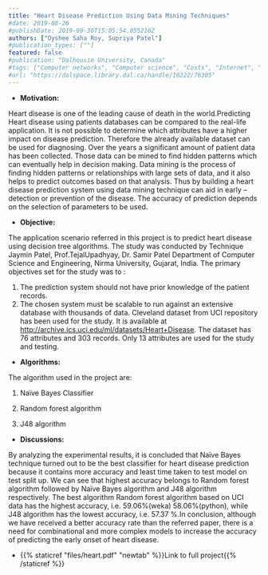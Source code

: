 ```yaml
---
title: "Heart Disease Prediction Using Data Mining Techniques"
#date: 2019-08-26
#publishDate: 2019-09-30T15:05:54.055216Z
authors: ["Oyshee Saha Roy, Supriya Patel"]
#publication_types: [""]
featured: false
#publication: "Dalhousie University, Canada"
#tags: ["Computer networks", "Computer science", "Costs", "Internet", "Mobile computing", "Network address translation", "Network servers", "North America", "Protocols", "Web server"]
#url: "https://dalspace.library.dal.ca/handle/10222/76305"
---
```


- **Motivation:**

Heart disease is one of the leading cause of death in the world.Predicting Heart disease using patients databases can be compared to
the real-life application. It is not possible to determine which attributes have a higher impact on disease prediction. 
Therefore the already available dataset can be used for diagnosing. Over the years a significant amount of patient data has been
collected. Those data can be mined to find hidden patterns which can eventually help in decision making. Data mining is the process
of finding hidden patterns or relationships with large sets of data, and it also helps to predict outcomes based on that analysis.
Thus by building a heart disease prediction system using data mining technique can aid in early –detection or prevention of the disease. The accuracy of prediction depends on the selection of parameters to be used.

- **Objective:** 

The application scenario referred in this project is to predict heart disease using decision tree algorithms.
The study was conducted by Technique Jaymin Patel, Prof.TejalUpadhyay, Dr. Samir Patel Department of Computer Science and Engineering,
Nirma University, Gujarat, India. The primary objectives set for the study was to :
1. The prediction system should not have prior knowledge of the patient records.
2. The chosen system must be scalable to run against an extensive database with thousands of data.
Cleveland dataset from UCI repository has been used for the study.
It is available at http://archive.ics.uci.edu/ml/datasets/Heart+Disease.
The dataset has 76 attributes and 303 records. Only 13 attributes are used for the study and testing.
 
- **Algorithms:** 

The algorithm used in the project are:

1. Naïve Bayes Classifier

2. Random forest algorithm

3. J48 algorithm

- **Discussions:** 

By analyzing the experimental results, it is concluded that Naïve Bayes technique turned out to be the best classifier
for heart disease prediction because it contains more accuracy and least time taken to test model on test split up.
We can see that highest accuracy belongs to Random forest algorithm followed by Naïve Bayes algorithm and J48 algorithm respectively.
The best algorithm Random forest algorithm based on UCI data has the highest accuracy, i.e. 59.06%(weka) 58.06%(python),
while J48 algorithm has the lowest accuracy, i.e. 57.37 %.In conclusion, although we have received a better accuracy rate than
the referred paper, there is a need for combinational and more complex models to increase the accuracy of predicting the early
onset of heart disease.

- {{% staticref "files/heart.pdf" "newtab" %}}Link to full project{{% /staticref %}}

